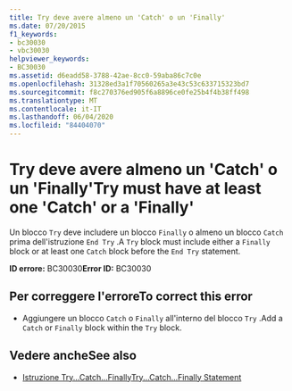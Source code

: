```yaml
---
title: Try deve avere almeno un 'Catch' o un 'Finally'
ms.date: 07/20/2015
f1_keywords:
- bc30030
- vbc30030
helpviewer_keywords:
- BC30030
ms.assetid: d6eadd58-3788-42ae-8cc0-59aba86c7c0e
ms.openlocfilehash: 31328ed3a1f70560265a3e43c53c633715323bd7
ms.sourcegitcommit: f8c270376ed905f6a8896ce0fe25b4f4b38ff498
ms.translationtype: MT
ms.contentlocale: it-IT
ms.lasthandoff: 06/04/2020
ms.locfileid: "84404070"
---
```

# <a name="try-must-have-at-least-one-catch-or-a-finally"></a><span data-ttu-id="9e21b-102">Try deve avere almeno un 'Catch' o un 'Finally'</span><span class="sxs-lookup"><span data-stu-id="9e21b-102">Try must have at least one 'Catch' or a 'Finally'</span></span>
<span data-ttu-id="9e21b-103">Un blocco `Try` deve includere un blocco `Finally` o almeno un blocco `Catch` prima dell'istruzione `End Try` .</span><span class="sxs-lookup"><span data-stu-id="9e21b-103">A `Try` block must include either a `Finally` block or at least one `Catch` block before the `End Try` statement.</span></span>  
  
 <span data-ttu-id="9e21b-104">**ID errore:** BC30030</span><span class="sxs-lookup"><span data-stu-id="9e21b-104">**Error ID:** BC30030</span></span>  
  
## <a name="to-correct-this-error"></a><span data-ttu-id="9e21b-105">Per correggere l'errore</span><span class="sxs-lookup"><span data-stu-id="9e21b-105">To correct this error</span></span>  
  
- <span data-ttu-id="9e21b-106">Aggiungere un blocco `Catch` o `Finally` all'interno del blocco `Try` .</span><span class="sxs-lookup"><span data-stu-id="9e21b-106">Add a `Catch` or `Finally` block within the `Try` block.</span></span>  
  
## <a name="see-also"></a><span data-ttu-id="9e21b-107">Vedere anche</span><span class="sxs-lookup"><span data-stu-id="9e21b-107">See also</span></span>

- [<span data-ttu-id="9e21b-108">Istruzione Try...Catch...Finally</span><span class="sxs-lookup"><span data-stu-id="9e21b-108">Try...Catch...Finally Statement</span></span>](../language-reference/statements/try-catch-finally-statement.md)
